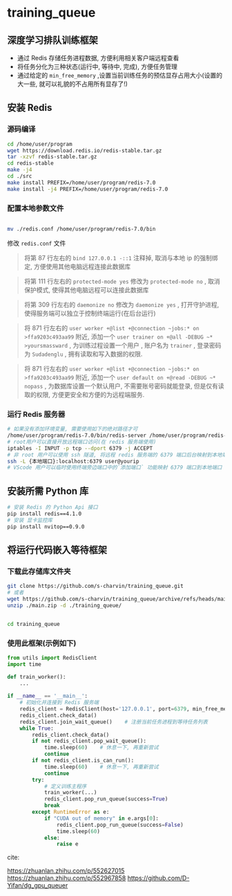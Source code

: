 # training_queue

深度学习排队训练框架
- 
- 通过 Redis 存储任务进程数据, 方便利用相关客户端远程查看
- 将任务分化为三种状态(运行中, 等待中, 完成), 方便任务管理
- 通过给定的 `min_free_memory` ,设置当前训练任务的预估显存占用大小(设置的大一些, 就可以礼貌的不占用所有显存了!)


## 安装 Redis

### 源码编译

```bash
cd /home/user/program
wget https://download.redis.io/redis-stable.tar.gz
tar -xzvf redis-stable.tar.gz
cd redis-stable
make -j4
cd ./src
make install PREFIX=/home/user/program/redis-7.0
make install -j4 PREFIX=/home/user/program/redis-7.0

```

### 配置本地参数文件

```bash

mv ./redis.conf /home/user/program/redis-7.0/bin
```

修改 `redis.conf` 文件

> 将第 87 行左右的 `bind 127.0.0.1 -::1` 注释掉, 取消与本地 ip 的强制绑定, 方便使用其他电脑远程连接此数据库

> 将第 111 行左右的 `protected-mode yes` 修改为 `protected-mode no` , 取消保护模式, 使得其他电脑远程可以连接此数据库

> 将第 309 行左右的 `daemonize no` 修改为 `daemonize yes` , 打开守护进程, 使得服务端可以独立于控制终端运行(在后台运行)

> 将 871 行左右的 `user worker +@list +@connection ~jobs:* on >ffa9203c493aa99` 附近, 添加一个 `user trainer on +@all -DEBUG ~* >yoursmassward` , 为训练过程设置一个用户 , 账户名为 `trainer` , 登录密码为 `Sudadenglu` , 拥有读取和写入数据的权限.

> 将 871 行左右的 `user worker +@list +@connection ~jobs:* on >ffa9203c493aa99` 附近, 添加一个 `user default on +@read -DEBUG ~* nopass` , 为数据库设置一个默认用户, 不需要账号密码就能登录, 但是仅有读取的权限, 方便更安全和方便的为远程端服务.

### 运行 Redis 服务器

```bash
# 如果没有添加环境变量, 需要使用如下的绝对路径才可
/home/user/program/redis-7.0/bin/redis-server /home/user/program/redis-7.0/bin/redis.conf
# root用户可以直接开放远程端口访问(在 redis 服务端使用)
iptables -I INPUT -p tcp --dport 6379 -j ACCEPT
# 非 root 用户可以使用 ssh 隧道, 将远程 redis 服务端的 6379 端口后台映射到本地端口, 间接访问
ssh -L {本地端口}:localhost:6379 user@yourip
# VScode 用户可以临时使用终端旁边端口中的`添加端口` 功能映射 6379 端口到本地端口

```

## 安装所需 Python 库

```bash
# 安装 Redis 的 Python Api 接口
pip install redis==4.1.0 
# 安装 显卡监控库
pip install nvitop==0.9.0
```

## 将运行代码嵌入等待框架


### 下载此存储库文件夹
```bash
git clone https://github.com/s-charvin/training_queue.git
# 或者
wget https://github.com/s-charvin/training_queue/archive/refs/heads/main.zip
unzip ./main.zip -d ./training_queue/


cd training_queue
```
### 使用此框架(示例如下)
```python
from utils import RedisClient
import time

def train_worker():
    ...
    
if __name__ == '__main__':
    # 初始化并连接到 Redis 服务端
    redis_client = RedisClient(host='127.0.0.1', port=6379, min_free_memory="20GiB", password="yoursmassward", username="trainer")
    redis_client.check_data()
    redis_client.join_wait_queue()    # 注册当前任务进程到等待任务列表
    while True:
        redis_client.check_data()
        if not redis_client.pop_wait_queue():
            time.sleep(60)    # 休息一下, 再重新尝试
            continue
        if not redis_client.is_can_run():
            time.sleep(60)    # 休息一下, 再重新尝试
            continue
        try:
            # 定义训练主程序
            train_worker(...)
            redis_client.pop_run_queue(success=True)
            break
        except RuntimeError as e:
            if "CUDA out of memory" in e.args[0]:
                redis_client.pop_run_queue(success=False)
                time.sleep(60)
            else:
                raise e
```

cite:

https://zhuanlan.zhihu.com/p/552627015
https://zhuanlan.zhihu.com/p/552967858
https://github.com/D-Yifan/dg_gpu_queuer

